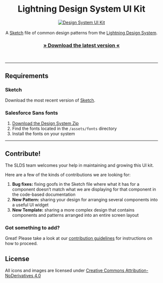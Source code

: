 <h1 align="center">Lightning Design System UI Kit</h1>

<p align="center">
<a href="https://github.com/salesforce-ux/design-system-ui-kit/archive/master.zip"><img src="https://cloud.githubusercontent.com/assets/85783/15560157/af4a1abc-229d-11e6-9a3d-6c3f4b81220b.png" alt="Design System UI Kit" /></a>
<br />
<br />
A <a href="https://www.sketchapp.com/">Sketch</a> file of common design patterns from the <a href="https://www.lightningdesignsystem.com">Lightning Design System</a>.
<br />
<h3 align="center"><a href="https://github.com/salesforce-ux/design-system-ui-kit/archive/master.zip">» Download the latest version «</a></h3>
<br />

----

## Requirements

### Sketch

Download the most recent version of [Sketch](https://www.sketchapp.com/).

### Salesforce Sans fonts

1. [Download the Design System Zip](https://www.lightningdesignsystem.com/resources/downloads/)
2. Find the fonts located in the `/assets/fonts` directory
3. Install the fonts on your system

----

## Contribute!

The SLDS team welcomes your help in maintaining and growing this UI kit. 

Here are a few of the kinds of contributions we are looking for:

1. **Bug fixes:** fixing goofs in the Sketch file where what it has for a component doesn’t match what we are displaying for that component in the code-based documentation 
2. **New Pattern:** sharing your design for arranging several components into a useful UI widget
3. **New Template:** sharing a more complex design that contains components and patterns arranged into an entire screen layout

### Got something to add?

Great! Please take a look at our [contribution guidelines](https://github.com/salesforce-ux/design-system-ui-kit/blob/master/CONTRIBUTING.md) for instructions on how to proceed.

## License

All icons and images are licensed under [Creative Commons Attribution-NoDerivatives 4.0](https://github.com/salesforce-ux/licenses/blob/master/LICENSE-icons-images.txt)
